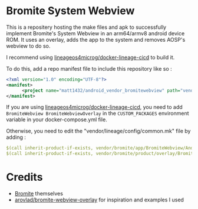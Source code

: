 # Bromite System Webview

This is a repositery hosting the make files and apk to successfully implement Bromite's System Webview in an arm64/armv8 android device ROM. It uses an overlay, adds the app to the system and removes AOSP's webview to do so. 

I recommend using [lineageos4microg/docker-lineage-cicd](https://github.com/lineageos4microg/docker-lineage-cicd) to build it.


To do this, add a repo manifest file to include this repository like so :
```xml
<?xml version="1.0" encoding="UTF-8"?>
<manifest>
	  <project name="matt1432/android_vendor_bromitewebview" path="vendor/bromite" remote="github" revision="master" />
</manifest>
```


If you are using [lineageos4microg/docker-lineage-cicd](https://github.com/lineageos4microg/docker-lineage-cicd), you need to add `BromiteWebview BromiteWebviewOverlay` in the `CUSTOM_PACKAGES` environment variable in your docker-compose.yml file.

Otherwise, you need to edit the "vendor/lineage/config/common.mk" file by adding :

```yml
$(call inherit-product-if-exists, vendor/bromite/app/BromiteWebview/Android.mk)
$(call inherit-product-if-exists, vendor/bromite/product/overlay/BromiteWebviewOverlay/Android.mk)
```
# Credits

* [Bromite](https://github.com/bromite/bromite) themselves
* [arovlad/bromite-webview-overlay](https://github.com/arovlad/bromite-webview-overlay) for inspiration and examples I used
